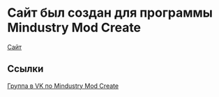 
# Сайт был создан для программы Mindustry Mod Create
[Сайт](https://paulieg626.github.io/mindustry.mod.create/)
## Ссылки
[Группа в VK по Mindustry Mod Create](https://vk.com/mindustry_mod_create)